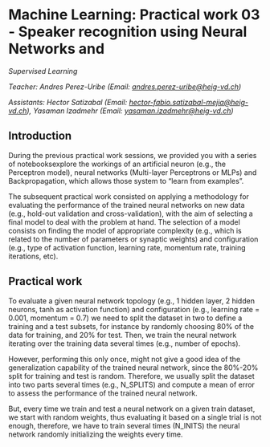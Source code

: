 # Machine Learning: Practical work 03 - Speaker recognition using Neural Networks and

_Supervised Learning_

_Teacher: Andres Perez-Uribe (Email: andres.perez-uribe@heig-vd.ch)_

_Assistants: Hector Satizabal (Email: hector-fabio.satizabal-mejia@heig-vd.ch), Yasaman Izadmehr (Email: yasaman.izadmehr@heig-vd.ch)_

## Introduction

During the previous practical work sessions, we provided you with a series of notebooksexplore the workings of an artificial neuron (e.g., the Perceptron model), neural networks
(Multi-layer Perceptrons or MLPs) and Backpropagation, which allows those system to
“learn from examples”.

The subsequent practical work consisted on applying a methodology for evaluating the
performance of the trained neural networks on new data (e.g., hold-out validation and
cross-validation), with the aim of selecting a final model to deal with the problem at hand.
The selection of a model consists on finding the model of appropriate complexity (e.g.,
which is related to the number of parameters or synaptic weights) and configuration (e.g.,
type of activation function, learning rate, momentum rate, training iterations, etc).

## Practical work

To evaluate a given neural network topology (e.g., 1 hidden layer, 2 hidden neurons, tanh
as activation function) and configuration (e.g., learning rate = 0.001, momentum = 0.7) we
need to split the dataset in two to define a training and a test subsets, for instance by
randomly choosing 80% of the data for training, and 20% for test.
Then, we train the neural network iterating over the training data several times (e.g.,
number of epochs).

However, performing this only once, might not give a good idea of the generalization
capability of the trained neural network, since the 80%-20% split for training and test is
random. Therefore, we usually split the dataset into two parts several times (e.g.,
N_SPLITS) and compute a mean of error to assess the performance of the trained neural
network.

But, every time we train and test a neural network on a given train dataset, we start with
random weights, thus evaluating it based on a single trial is not enough, therefore, we have
to train several times (N_INITS) the neural network randomly initializing the weights every
time.

